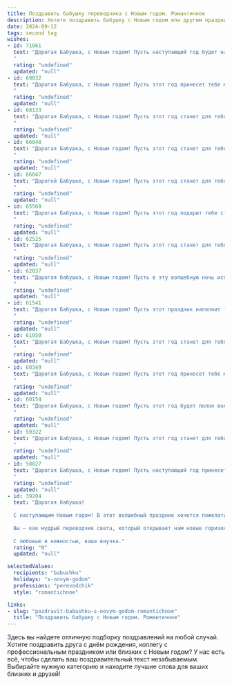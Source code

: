 ```yaml
---
title: Поздравить бабушку переводчика с Новым годом. Романтичное
description: Хотите поздравить бабушку с Новым годом или другим праздником? Наш ИИ создаст незабываемое поздравление, а вы обязательно выделитесь среди других.  
date: 2024-09-12
tags: second tag
wishes:
- id: 71061
  text: "Дорогая Бабушка, с Новым годом! Пусть наступающий год будет наполнен теплом, любовью и волшебством. Словно талантливый переводчик, ты умеешь находить слова, которые трогают душу и согревают сердце. Желаю тебе много радостных мгновений, крепкого здоровья и  неиссякаемого вдохновения!
  "
  rating: "undefined"
  updated: "null"
- id: 69032
  text: "Дорогая Бабушка, с Новым годом! Пусть этот год принесет тебе море тепла, любви и вдохновения, как будто ты переводишь лучшую книгу своей жизни. Желаю тебе доброго здоровья, ярких красок и  радостных моментов, которые ты сможешь перевести на язык счастья!
  "
  rating: "undefined"
  updated: "null"
- id: 68133
  text: "Дорогая Бабушка, с Новым годом! Пусть этот год станет для тебя таким же прекрасным, как твои переводы, полным чудес, тепла и любви. Желаю тебе доброго здоровья, ярких впечатлений и волшебных моментов, которые ты будешь переводить с языков жизни на язык радости!
  "
  rating: "undefined"
  updated: "null"
- id: 66848
  text: "Дорогая Бабушка, с Новым годом! Пусть этот год станет для тебя волшебным, наполненным теплыми встречами, яркими красками и сладкими моментами. Желаю тебе крепкого здоровья, чтобы твои слова, подобно твоим переводам,  продолжали вдохновлять и радовать всех, кто тебя окружает. С Новым годом, моя любимая!
  "
  rating: "undefined"
  updated: "null"
- id: 66847
  text: "Дорогой Бабушке, с Новым годом! Пусть этот год станет для тебя волшебным, как новогодняя ночь, наполненным теплыми моментами, как перевод любимого стихотворения, и яркими красками, как переливающаяся елочная игрушка.
  "
  rating: "undefined"
  updated: "null"
- id: 65569
  text: "Дорогая Бабушка, с Новым годом! Пусть этот год подарит тебе столько же тепла, сколько ты даришь нам своей любовью. Пусть он будет полон новых открытий, как новые языки, которые ты осваиваешь, и пусть все твои мечты, переведенные на язык реальности, станут явью!
  "
  rating: "undefined"
  updated: "null"
- id: 62525
  text: "Дорогая Бабушка, с Новым годом! Пусть этот год станет для тебя волшебным, наполненным теплом, любовью и  радостными переводами твоих любимых книг. Желаю тебе крепкого здоровья,  радости и душевного покоя. 💖
  "
  rating: "undefined"
  updated: "null"
- id: 62037
  text: "Дорогая бабушка, с Новым годом! Пусть в эту волшебную ночь исполнятся все твои самые заветные мечты. Пусть Новый год принесет тебе радость, здоровье, любовь и новые, интересные переводы, которые откроют для тебя мир еще с одной стороны.
  "
  rating: "undefined"
  updated: "null"
- id: 61541
  text: "Дорогая Бабушка, с Новым годом! Пусть этот праздник наполнит твою жизнь теплом, светом и волшебством, как страницы любимых тобой книг. Пусть каждый день будет полон красочных красок, как твое умение переводить слова на язык души. Желаю тебе крепкого здоровья, светлой радости и мирного, уютного Нового года!
  "
  rating: "undefined"
  updated: "null"
- id: 61050
  text: "Дорогая Бабушка, с Новым годом! Пусть этот год станет для тебя сказочным путешествием в мир новых впечатлений, где каждый день будет соткан из ярких красок, а твоя душа, подобно переводу, будет легко переводить все сложности на язык радости и любви.
  "
  rating: "undefined"
  updated: "null"
- id: 60349
  text: "Дорогая Бабушка, с Новым годом! Пусть этот год принесет тебе множество счастливых мгновений, теплых встреч и волшебных переводов, которые будут звучать как песня.
  "
  rating: "undefined"
  updated: "null"
- id: 60154
  text: "Дорогая Бабушка, с Новым годом! Пусть этот год будет полон волшебных переводов - переводов душевных порывов на язык любви, переводов надежд на язык исполнения, переводов желаний на язык реальности.  Будьте здоровы, счастливы и окружены любовью, как прекрасными словами, которые Вы так умело переводите.
  "
  rating: "undefined"
  updated: "null"
- id: 59322
  text: "Дорогая Бабушка, с Новым годом! Пусть этот год станет для тебя прекрасной сказкой, наполненной счастьем, здоровьем и любовью. Пусть твои переводы всегда будут точны и красивы, а слова, которые ты даришь, приносят тепло и радость. Люблю тебя безмерно!
  "
  rating: "undefined"
  updated: "null"
- id: 58827
  text: "Дорогая Бабушка, с Новым годом! Пусть наступающий год принесет Вам столько же переводов, сколько добрых слов и тепла Вы дарите окружающим! Пусть каждый день будет наполнен новыми яркими красками мира, а любовь близких всегда греет Ваше сердце.
  "
  rating: "undefined"
  updated: "null"
- id: 39204
  text: "Дорогая бабушка!
  
  С наступающим Новым годом! В этот волшебный праздник хочется пожелать вам, чтобы каждый миг был наполнен теплом и радостью, как страницы любимой книги. Пусть в вашем сердце живёт любовь, а в доме царит уют и счастье.
  
  Вы — как мудрый переводчик света, который открывает нам новые горизонты. Спасибо за вашу заботу, поддержку и бесконечное вдохновение. Пусть в новом году сбудутся все мечты, а каждый день приносит только радость и улыбки.
  
  С любовью и нежностью, ваша внучка."
  rating: "0"
  updated: "null"

selectedValues:
  recipients: "babushku"
  holidays: "s-novym-godom"
  professions: "perevodchik"
  style: "romantichnoe"

links:
- slug: "pozdravit-babushku-s-novym-godom-romantichnoe"
  title: "Поздравить бабушку с Новым годом. Романтичное"
---
```


Здесь вы найдете отличную подборку поздравлений на любой случай. 
Хотите поздравить друга с днём рождения, коллегу с профессиональным праздником или близких с Новым годом? У нас есть всё, чтобы сделать ваш поздравительный текст незабываемым. Выбирайте нужную категорию и находите лучшие слова для ваших близких и друзей!
